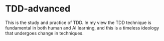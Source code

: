 # TDD-advanced
This is the study and practice of TDD. In my view the TDD technique is fundamental in both human and AI learning, and this is a timeless ideology that undergoes change in techniques.
